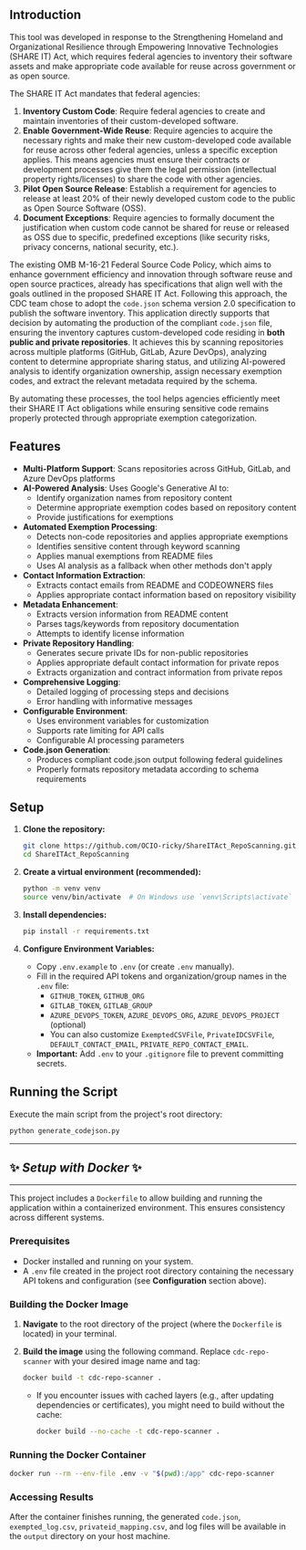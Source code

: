 ## Introduction

This tool was developed in response to the Strengthening Homeland and Organizational Resilience through Empowering Innovative Technologies (SHARE IT) Act, which requires federal agencies to inventory their software assets and make appropriate code available for reuse across government or as open source. 

The SHARE IT Act mandates that federal agencies:
1. **Inventory Custom Code**: Require federal agencies to create and maintain inventories of their custom-developed software.
2. **Enable Government-Wide Reuse**: Require agencies to acquire the necessary rights and make their new custom-developed code available for reuse across other federal agencies, unless a specific exception applies. This means agencies must ensure their contracts or development processes give them the legal permission (intellectual property rights/licenses) to share the code with other agencies.
3. **Pilot Open Source Release**: Establish a requirement for agencies to release at least 20% of their newly developed custom code to the public as Open Source Software (OSS).
4. **Document Exceptions**: Require agencies to formally document the justification when custom code cannot be shared for reuse or released as OSS due to specific, predefined exceptions (like security risks, privacy concerns, national security, etc.).

The existing OMB M-16-21 Federal Source Code Policy, which aims to enhance government efficiency and innovation through software reuse and open source practices, already has specifications that align well with the goals outlined in the proposed SHARE IT Act. Following this approach, the CDC team chose to adopt the `code.json` schema version 2.0 specification to publish the software inventory. This application directly supports that decision by automating the production of the compliant `code.json` file, ensuring the inventory captures custom-developed code residing in **both public and private repositories**. It achieves this by scanning repositories across multiple platforms (GitHub, GitLab, Azure DevOps), analyzing content to determine appropriate sharing status, and utilizing AI-powered analysis to identify organization ownership, assign necessary exemption codes, and extract the relevant metadata required by the schema.

By automating these processes, the tool helps agencies efficiently meet their SHARE IT Act obligations while ensuring sensitive code remains properly protected through appropriate exemption categorization.

## Features

- **Multi-Platform Support**: Scans repositories across GitHub, GitLab, and Azure DevOps platforms
- **AI-Powered Analysis**: Uses Google's Generative AI to:
  - Identify organization names from repository content
  - Determine appropriate exemption codes based on repository content
  - Provide justifications for exemptions
- **Automated Exemption Processing**:
  - Detects non-code repositories and applies appropriate exemptions
  - Identifies sensitive content through keyword scanning
  - Applies manual exemptions from README files
  - Uses AI analysis as a fallback when other methods don't apply
- **Contact Information Extraction**:
  - Extracts contact emails from README and CODEOWNERS files
  - Applies appropriate contact information based on repository visibility
- **Metadata Enhancement**:
  - Extracts version information from README content
  - Parses tags/keywords from repository documentation
  - Attempts to identify license information
- **Private Repository Handling**:
  - Generates secure private IDs for non-public repositories
  - Applies appropriate default contact information for private repos
  - Extracts organization and contract information from private repos
- **Comprehensive Logging**:
  - Detailed logging of processing steps and decisions
  - Error handling with informative messages
- **Configurable Environment**:
  - Uses environment variables for customization
  - Supports rate limiting for API calls
  - Configurable AI processing parameters
- **Code.json Generation**:
  - Produces compliant code.json output following federal guidelines
  - Properly formats repository metadata according to schema requirements

## Setup

1.  **Clone the repository:**
    ```bash
    git clone https://github.com/OCIO-ricky/ShareITAct_RepoScanning.git
    cd ShareITAct_RepoScanning
    ```

2.  **Create a virtual environment (recommended):**
    ```bash
    python -m venv venv
    source venv/bin/activate  # On Windows use `venv\Scripts\activate`
    ```

3.  **Install dependencies:**
    ```bash
    pip install -r requirements.txt
    ```

4.  **Configure Environment Variables:**
    -   Copy `.env.example` to `.env` (or create `.env` manually).
    -   Fill in the required API tokens and organization/group names in the `.env` file:
        -   `GITHUB_TOKEN`, `GITHUB_ORG`
        -   `GITLAB_TOKEN`, `GITLAB_GROUP`
        -   `AZURE_DEVOPS_TOKEN`, `AZURE_DEVOPS_ORG`, `AZURE_DEVOPS_PROJECT` (optional)
        -   You can also customize `ExemptedCSVFile`, `PrivateIDCSVFile`, `DEFAULT_CONTACT_EMAIL`, `PRIVATE_REPO_CONTACT_EMAIL`.
    -   **Important:** Add `.env` to your `.gitignore` file to prevent committing secrets.

## Running the Script

Execute the main script from the project's root directory:

```bash
python generate_codejson.py
```

---
## ✨ *Setup with Docker* ✨
---


This project includes a `Dockerfile` to allow building and running the application within a containerized environment. This ensures consistency across different systems.

### Prerequisites

*   Docker installed and running on your system.
*   A `.env` file created in the project root directory containing the necessary API tokens and configuration (see **Configuration** section above).

### Building the Docker Image

1.  **Navigate** to the root directory of the project (where the `Dockerfile` is located) in your terminal.
2.  **Build the image** using the following command. Replace `cdc-repo-scanner` with your desired image name and tag:

    ```bash
    docker build -t cdc-repo-scanner .
    ```

    *   If you encounter issues with cached layers (e.g., after updating dependencies or certificates), you might need to build without the cache:
        ```bash
        docker build --no-cache -t cdc-repo-scanner .
        ```

### Running the Docker Container

```bash
docker run --rm --env-file .env -v "$(pwd):/app" cdc-repo-scanner
```

 

### Accessing Results

After the container finishes running, the generated `code.json`, `exempted_log.csv`, `privateid_mapping.csv`, and log files will be available in the `output` directory on your host machine.


